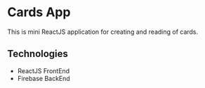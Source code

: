 # Cards App
This is mini ReactJS application for creating and reading of cards.
## Technologies
* ReactJS FrontEnd
* Firebase BackEnd

